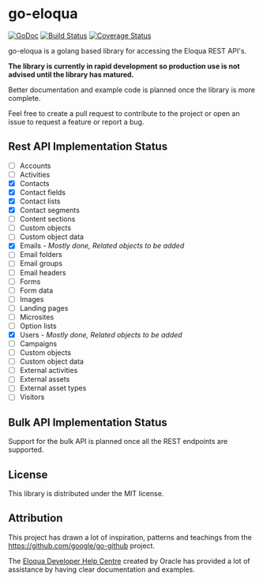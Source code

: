 # go-eloqua

[![GoDoc](https://godoc.org/github.com/CleverTouch/go-eloqua/eloqua?status.svg)](https://godoc.org/github.com/CleverTouch/go-eloqua/eloqua) [![Build Status](https://travis-ci.org/CleverTouch/go-eloqua.svg?branch=master)](https://travis-ci.org/CleverTouch/go-eloqua) [![Coverage Status](https://coveralls.io/repos/github/CleverTouch/go-eloqua/badge.svg?branch=master)](https://coveralls.io/github/CleverTouch/go-eloqua?branch=master)

go-eloqua is a golang based library for accessing the Eloqua REST API's.

**The library is currently in rapid development so production use is not advised until the library has matured.**

Better documentation and example code is planned once the library is more complete.

Feel free to create a pull request to contribute to the project or open an issue to request a feature or report a bug.

## Rest API Implementation Status

- [ ] Accounts
- [ ] Activities
- [x] Contacts
- [x] Contact fields
- [x] Contact lists
- [x] Contact segments
- [ ] Content sections
- [ ] Custom objects
- [ ] Custom object data
- [x] Emails - *Mostly done, Related objects to be added*
- [ ] Email folders
- [ ] Email groups
- [ ] Email headers
- [ ] Forms
- [ ] Form data
- [ ] Images
- [ ] Landing pages
- [ ] Microsites
- [ ] Option lists
- [x] Users - *Mostly done, Related objects to be added*
- [ ] Campaigns
- [ ] Custom objects
- [ ] Custom object data
- [ ] External activities
- [ ] External assets
- [ ] External asset types
- [ ] Visitors

## Bulk API Implementation Status

Support for the bulk API is planned once all the REST endpoints are supported.

## License

This library is distributed under the MIT license. 

## Attribution

This project has drawn a lot of inspiration, patterns and teachings from the https://github.com/google/go-github project.

The [Eloqua Developer Help Centre](https://docs.oracle.com/cloud/latest/marketingcs_gs/OMCAB/#Developers/Welcome.htm) created by Oracle has provided a lot of assistance by having clear documentation and examples.
